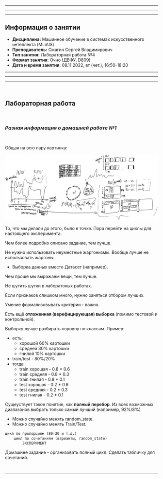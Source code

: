 ___
___
___
## Информация о занятии
- __Дисциплина:__ Машинное обучение в системах искусственного интеллекта (MLiAIS)
- __Преподаватель:__ Смагин Сергей Владимирович
- __Тип занятия:__ Лабораторная работа №4
- __Формат занятия:__ Очно (ДВФУ, D809)
- __Дата и время занятия:__ 08.11.2022, вт (чет.), 16:50-18:20
___
___
___

&nbsp;

## Лабораторная работа

&nbsp;

### ___Разная информация о домашней работе №1___

&nbsp;

Общая на всю пару картинка:

![КАРТИНКА С ДОСКИ НЕ ОТОБРАЖАЕТСЯ](images/img_2022_11_08_MLiAIS_lab4_slideunknown1.jpg)

То, что мы делали до этого, было в точке.
Пора перейти на циклы для настоящего эксперимента.

Чем более подробно описано задание, тем лучше.

Не нужно использовать неуместные жаргонизмы.
Вообще лучше не использовать жаргоны.
- Выборка данных вместо Датасет (например).

Чем проще мы выражаем вещи, тем лучше.

Не шутить шутки в лаборатоных работах.

Если признаков слишком много, нужно заняться отбором лучших.

Умение формализовывать критерии - важно.

Есть ещё __отложенная (верефицирующая) выборка__ (помимо тестовой и
контрольной).

Выборку лучше разбирать поровну по классам.
Пример:
- есть:
    - хорошой 60% картошки
    - средней 30% картошки
    - гнилой 10% картошки
- train/test - 80%/20%
- тогда
    - train хорошая - 0.8 * 0.6
    - train средняя - 0.8 * 0.3
    - train гнилая - 0.8 * 0.1
    - test хорошая - 0.2 * 0.6
    - test средняя - 0.2 * 0.3
    - test гнилая - 0.2 * 0.1

Сущеуствует такое понятие, как __полный перебор__.
Из всех возможных диапазонов выбрать только самый лучший (например, 92%/8%)

- Можно случайно менять random_state.
- Можно случайно менять Train/Test.

```
цикл по пропорциям (80-20 и т.д.)
    цикл по сочетаниям (варианты, random_state)
        ЭКСПЕРИМЕНТ
```

Домашнее задание - организовать полный цикл.
Сделать табличку для сочетаний.

&nbsp;

___